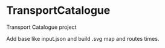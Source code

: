 # TransportCatalogue
Transport Catalogue project

Add base like input.json and build .svg map and routes times.
